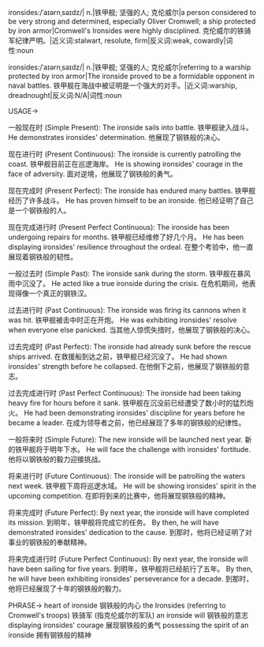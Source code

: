 ironsides:/ˈaɪərnˌsaɪdz/| n.|铁甲舰; 坚强的人; 克伦威尔|a person considered to be very strong and determined, especially Oliver Cromwell; a ship protected by iron armor|Cromwell's Ironsides were highly disciplined. 克伦威尔的铁骑军纪律严明。|近义词:stalwart, resolute, firm|反义词:weak, cowardly|词性:noun

ironsides:/ˈaɪərnˌsaɪdz/| n.|铁甲舰; 坚强的人; 克伦威尔|referring to a warship protected by iron armor|The ironside proved to be a formidable opponent in naval battles. 铁甲舰在海战中被证明是一个强大的对手。|近义词:warship, dreadnought|反义词:N/A|词性:noun


USAGE->

一般现在时 (Simple Present):
The ironside sails into battle. 铁甲舰驶入战斗。
He demonstrates ironsides' determination. 他展现了钢铁般的决心。


现在进行时 (Present Continuous):
The ironside is currently patrolling the coast. 铁甲舰目前正在巡逻海岸。
He is showing ironsides' courage in the face of adversity. 面对逆境，他展现了钢铁般的勇气。


现在完成时 (Present Perfect):
The ironside has endured many battles. 铁甲舰经历了许多战斗。
He has proven himself to be an ironside. 他已经证明了自己是一个钢铁般的人。


现在完成进行时 (Present Perfect Continuous):
The ironside has been undergoing repairs for months. 铁甲舰已经维修了好几个月。
He has been displaying ironsides' resilience throughout the ordeal. 在整个考验中，他一直展现着钢铁般的韧性。


一般过去时 (Simple Past):
The ironside sank during the storm. 铁甲舰在暴风雨中沉没了。
He acted like a true ironside during the crisis. 在危机期间，他表现得像一个真正的钢铁汉。


过去进行时 (Past Continuous):
The ironside was firing its cannons when it was hit. 铁甲舰被击中时正在开炮。
He was exhibiting ironsides' resolve when everyone else panicked. 当其他人惊慌失措时，他展现了钢铁般的决心。


过去完成时 (Past Perfect):
The ironside had already sunk before the rescue ships arrived.  在救援船到达之前，铁甲舰已经沉没了。
He had shown ironsides' strength before he collapsed. 在他倒下之前，他展现了钢铁般的意志。


过去完成进行时 (Past Perfect Continuous):
The ironside had been taking heavy fire for hours before it sank. 铁甲舰在沉没前已经遭受了数小时的猛烈炮火。
He had been demonstrating ironsides' discipline for years before he became a leader. 在成为领导者之前，他已经展现了多年的钢铁般的纪律性。


一般将来时 (Simple Future):
The new ironside will be launched next year. 新的铁甲舰将于明年下水。
He will face the challenge with ironsides' fortitude. 他将以钢铁般的毅力迎接挑战。


将来进行时 (Future Continuous):
The ironside will be patrolling the waters next week. 铁甲舰下周将巡逻水域。
He will be showing ironsides' spirit in the upcoming competition. 在即将到来的比赛中，他将展现钢铁般的精神。


将来完成时 (Future Perfect):
By next year, the ironside will have completed its mission. 到明年，铁甲舰将完成它的任务。
By then, he will have demonstrated ironsides' dedication to the cause. 到那时，他将已经证明了对事业的钢铁般的奉献精神。


将来完成进行时 (Future Perfect Continuous):
By next year, the ironside will have been sailing for five years. 到明年，铁甲舰将已经航行了五年。
By then, he will have been exhibiting ironsides' perseverance for a decade. 到那时，他将已经展现了十年的钢铁般的毅力。


PHRASE->
heart of ironside  钢铁般的内心
the Ironsides (referring to Cromwell's troops)  铁骑军 (指克伦威尔的军队)
an ironside will  钢铁般的意志
displaying ironsides' courage  展现钢铁般的勇气
possessing the spirit of an ironside  拥有钢铁般的精神
